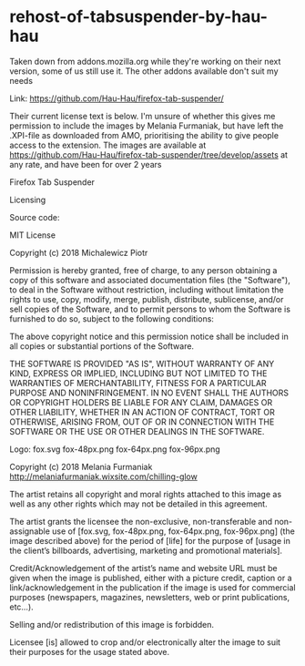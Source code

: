 # rehost-of-tabsuspender-by-hau-hau
Taken down from addons.mozilla.org while they're working on their next version, some of us still use it. The other addons available don't suit my needs

Link: https://github.com/Hau-Hau/firefox-tab-suspender/

Their current license text is below. I'm unsure of whether this gives me permission to include the images by Melania Furmaniak, but have left the .XPI-file as downloaded from AMO, prioritising the ability to give people access to the extension. The images are available at https://github.com/Hau-Hau/firefox-tab-suspender/tree/develop/assets at any rate, and have been for over 2 years

Firefox Tab Suspender

Licensing

Source code:

MIT License

Copyright (c) 2018 Michalewicz Piotr

Permission is hereby granted, free of charge, to any person obtaining a copy
of this software and associated documentation files (the "Software"), to deal
in the Software without restriction, including without limitation the rights
to use, copy, modify, merge, publish, distribute, sublicense, and/or sell
copies of the Software, and to permit persons to whom the Software is
furnished to do so, subject to the following conditions:

The above copyright notice and this permission notice shall be included in all
copies or substantial portions of the Software.

THE SOFTWARE IS PROVIDED "AS IS", WITHOUT WARRANTY OF ANY KIND, EXPRESS OR
IMPLIED, INCLUDING BUT NOT LIMITED TO THE WARRANTIES OF MERCHANTABILITY,
FITNESS FOR A PARTICULAR PURPOSE AND NONINFRINGEMENT. IN NO EVENT SHALL THE
AUTHORS OR COPYRIGHT HOLDERS BE LIABLE FOR ANY CLAIM, DAMAGES OR OTHER
LIABILITY, WHETHER IN AN ACTION OF CONTRACT, TORT OR OTHERWISE, ARISING FROM,
OUT OF OR IN CONNECTION WITH THE SOFTWARE OR THE USE OR OTHER DEALINGS IN THE
SOFTWARE.

Logo:
fox.svg
fox-48px.png
fox-64px.png
fox-96px.png

Copyright (c) 2018 Melania Furmaniak
http://melaniafurmaniak.wixsite.com/chilling-glow

The artist retains all copyright and moral rights attached to this image as well as 
any other rights which may not be detailed in this agreement.

The artist grants the licensee the non-exclusive, non-transferable and non-assignable 
use of [fox.svg, fox-48px.png, fox-64px.png, fox-96px.png] (the image described above) for the period of [life] 
for the purpose of [usage in the client’s billboards, advertising, marketing and 
promotional materials].

Credit/Acknowledgement of the artist’s name and website URL must be given when the image 
is published, either with a picture credit, caption or a link/acknowledgement in 
the publication if the image is used for commercial purposes 
(newspapers, magazines, newsletters, web or print publications, etc…).

Selling and/or redistribution of this image is forbidden.

Licensee [is] allowed to crop and/or electronically alter the image to suit their purposes
for the usage stated above.
